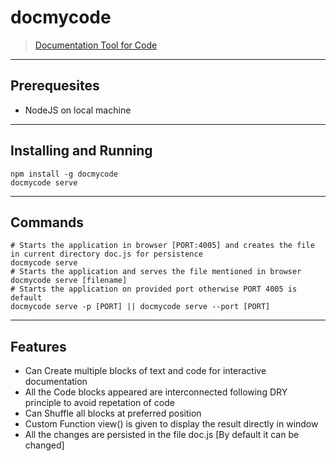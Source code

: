 # docmycode
> [Documentation Tool for Code](https://www.npmjs.com/package/docmycode)
---
## Prerequesites
* NodeJS on local machine
---
## Installing and Running
```
npm install -g docmycode
docmycode serve
```
---
## Commands
```
# Starts the application in browser [PORT:4005] and creates the file in current directory doc.js for persistence 
docmycode serve
# Starts the application and serves the file mentioned in browser 
docmycode serve [filename]
# Starts the application on provided port otherwise PORT 4005 is default
docmycode serve -p [PORT] || docmycode serve --port [PORT]
```
---
## Features
* Can Create multiple blocks of text and code for interactive documentation
* All the Code blocks appeared are interconnected following DRY principle to avoid repetation of code
* Can Shuffle all blocks at preferred position
* Custom Function view() is given to display the result directly in window
* All the changes are persisted in the file doc.js [By default it can be changed]

